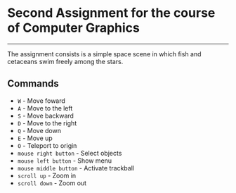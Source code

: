 # Second Assignment for the course of Computer Graphics
---

The assignment consists is a simple space scene in which fish and
cetaceans swim freely among the stars.

## Commands
 - `W` - Move foward
 - `A` - Move to the left
 - `S` - Move backward
 - `D` - Move to the right
 - `Q` - Move down
 - `E` - Move up
 - `O` - Teleport to origin
 - `mouse right button` - Select objects
 - `mouse left button` - Show menu
 - `mouse middle button` - Activate trackball
 - `scroll up` - Zoom in
 - `scroll down` - Zoom out
